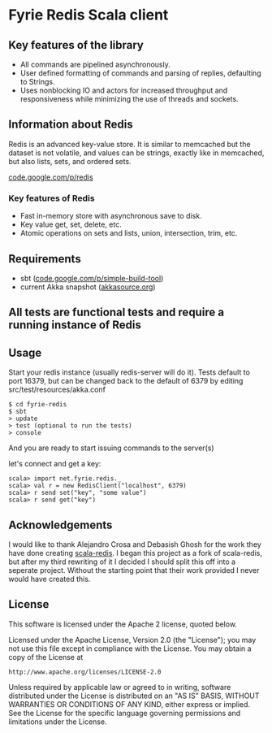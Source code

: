 # Fyrie Redis Scala client

## Key features of the library

- All commands are pipelined asynchronously.
- User defined formatting of commands and parsing of replies, defaulting to Strings.
- Uses nonblocking IO and actors for increased throughput and responsiveness while minimizing the use of threads and sockets.

## Information about Redis

Redis is an advanced key-value store. It is similar to memcached but the dataset is not volatile, and values can be strings, exactly like in memcached, but also lists, sets, and ordered sets.

[code.google.com/p/redis](http://code.google.com/p/redis/)

### Key features of Redis

- Fast in-memory store with asynchronous save to disk.
- Key value get, set, delete, etc.
- Atomic operations on sets and lists, union, intersection, trim, etc.

## Requirements

- sbt ([code.google.com/p/simple-build-tool](http://code.google.com/p/simple-build-tool/))
- current Akka snapshot ([akkasource.org](http://akkasource.org))

## All tests are functional tests and require a running instance of Redis

## Usage

Start your redis instance (usually redis-server will do it). Tests default to port 16379, but can be changed back to the default of 6379 by editing src/test/resources/akka.conf

    $ cd fyrie-redis
    $ sbt
    > update
    > test (optional to run the tests)
    > console

And you are ready to start issuing commands to the server(s)

let's connect and get a key:

    scala> import net.fyrie.redis._
    scala> val r = new RedisClient("localhost", 6379)
    scala> r send set("key", "some value")
    scala> r send get("key")

## Acknowledgements

I would like to thank Alejandro Crosa and Debasish Ghosh for the work they have done creating [scala-redis](http://github.com/debasishg/scala-redis). I began this project as a fork of scala-redis, but after my third rewriting of it I decided I should split this off into a seperate project. Without the starting point that their work provided I never would have created this.

## License

This software is licensed under the Apache 2 license, quoted below.

Licensed under the Apache License, Version 2.0 (the "License"); you may not
use this file except in compliance with the License. You may obtain a copy of
the License at

    http://www.apache.org/licenses/LICENSE-2.0

Unless required by applicable law or agreed to in writing, software
distributed under the License is distributed on an "AS IS" BASIS, WITHOUT
WARRANTIES OR CONDITIONS OF ANY KIND, either express or implied. See the
License for the specific language governing permissions and limitations under
the License.

